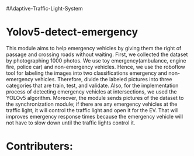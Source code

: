 #Adaptive-Traffic-Light-System

# Yolov5-detect-emergency

This module aims to help emergency vehicles by giving them the right of passage and crossing roads without waiting. First, we collected the dataset by photographing 1000 photos. We use toy emergency(ambulance, engine fire, police car) and non-emergency vehicles. Hence, we use the roboflow tool for labeling the images into two classifications emergency and non-emergency vehicles. Therefore, divide the labeled pictures into three categories that are train, test, and validate. Also,  for the implementation process of detecting emergency vehicles at intersections, we used the YOLOv5 algorithm. Moreover, the module sends pictures of the dataset to the synchronization module; if there are any emergency vehicles at the traffic light, it will control the traffic light and open it for the EV. That will improves emergency response times because the emergency vehicle will not have to slow down until the traffic lights control it.


# Contributers: 
